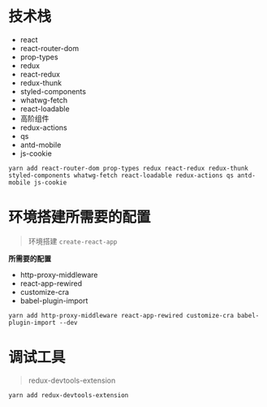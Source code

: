  # 技术栈
 - react
 - react-router-dom
 - prop-types
 - redux
 - react-redux
 - redux-thunk
 - styled-components
 - whatwg-fetch
 - react-loadable
 - 高阶组件
 - redux-actions
 - qs
 - antd-mobile
 - js-cookie


 `yarn add react-router-dom prop-types redux react-redux redux-thunk styled-components whatwg-fetch react-loadable redux-actions qs antd-mobile js-cookie`

 # 环境搭建所需要的配置
 >环境搭建  `create-react-app`

 **所需要的配置**
 - http-proxy-middleware
 - react-app-rewired
 - customize-cra
 - babel-plugin-import


`yarn add http-proxy-middleware react-app-rewired customize-cra babel-plugin-import --dev`

 # 调试工具
 >redux-devtools-extension

 `yarn add redux-devtools-extension`